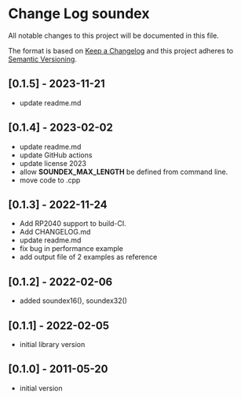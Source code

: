 # Change Log soundex

All notable changes to this project will be documented in this file.

The format is based on [Keep a Changelog](http://keepachangelog.com/)
and this project adheres to [Semantic Versioning](http://semver.org/).


## [0.1.5] - 2023-11-21
- update readme.md


## [0.1.4] - 2023-02-02
- update readme.md
- update GitHub actions
- update license 2023
- allow **SOUNDEX_MAX_LENGTH** be defined from command line.
- move code to .cpp

## [0.1.3] - 2022-11-24
- Add RP2040 support to build-CI.
- Add CHANGELOG.md
- update readme.md
- fix bug in performance example
- add output file of 2 examples as reference

## [0.1.2] - 2022-02-06
- added soundex16(), soundex32()

## [0.1.1] - 2022-02-05
- initial library version

## [0.1.0] - 2011-05-20
- initial version

